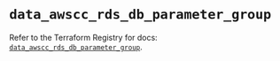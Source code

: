 # `data_awscc_rds_db_parameter_group`

Refer to the Terraform Registry for docs: [`data_awscc_rds_db_parameter_group`](https://registry.terraform.io/providers/hashicorp/awscc/0.70.0/docs/data-sources/rds_db_parameter_group).

